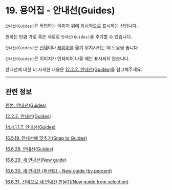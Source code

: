 # 19. 용어집 - 안내선(Guides)

`안내선(Guides)`은 작업하는 이미지 위에 임시적으로 표시하는 선입니다.

원하는 만큼 가로 혹은 세로로 `안내선(Guides)`을 추가할 수 있습니다.

`안내선(Guides)`은 [선택](./07-01-00-the-selection.md)이나 [레이어](./19-glossaryx-layer.md)를 옮겨 위치시키는 데 도움을 줍니다.

`안내선(Guides)`은 이미지가 인쇄되어 나올 때는 표시되지 않습니다.

안내선에 대한 더 자세한 내용은 [12.2.2. 안내선(Guides)](./12-02-02-guides.md)을 참고해주세요.

***

## 관련 정보

[원본: 안내선(Guides)](https://docs.gimp.org/2.10/ko/glossary.html#glossary-guides)

[12.2.2. 안내선(Guides)](./12-02-02-guides.md)

[14.4.1.1.7. 안내선(Guides)](./14-04-01-01-07-guides.md)

[16.5.19. 안내선에 맞추기(Snap to Guides)](./16-05-19-snap-to-guides.md)

[16.6.28. 안내선(Guides)](./16-06-28-guides.md)

[16.6.29. 새 안내선(New guide)](./16-06-29-new-guide.md)

[16.6.30. 새 안내선 (퍼센트) - New guide (by percent)](./16-06-30-new-guide-by-percent.md)

[16.6.31. 선택으로 새 안내선 만들기(New guide from selection)](./16-06-31-new-guide-from-selection.md)